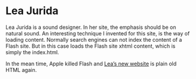 <!--
  id: 2250
  slug: lea-jurida
  type: fortpolio
  excerpt: <p>Flash website for sound designer Lea Jurida.</p>
  categories: illustration, graphic design, UX
  tags: HTML, XML, graphic design, ActionScript, Flash, illustration, video, interaction design, concept
  clients: Lea Jurida
  collaboration: 
  prizes: 
  thumbnail: jurida.jpg
  image: jurida.jpg
  images: jurida.jpg
  inCv: false
  inPortfolio: false
  dateFrom: 2010-09-11
  dateTo: 2010-10-11
-->

# Lea Jurida

<p>Lea Jurida is a sound designer. In her site, the emphasis should be on natural sound. An interesting technique I invented for this site, is the way of loading content. Normally search engines can not index the content of a Flash site. But in this case loads the Flash site xhtml content, which is simply the index.html.</p>
<p>In the mean time, Apple killed Flash and <a href="http://www.jurida.com/">Lea&#8217;s new website</a> is plain old HTML again.</p>